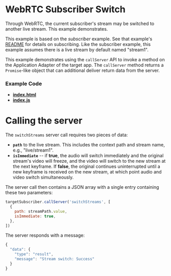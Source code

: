 # WebRTC Subscriber Switch

Through WebRTC, the current subscriber's stream may be switched to another live stream. This example demonstrates.

This example is based on the _subscriber_ example. See that example's [README](../subscriber/README.md) for details on subscribing. Like the subscriber example, this example assumes there is a live stream by default named "stream1".

This example demonstrates using the `callServer` API to invoke a method on the Application Adapter of the target app. The `callServer` method returns a `Promise`-like object that can additional deliver return data from the server.

### Example Code

- **[index.html](index.html)**
- **[index.js](index.js)**

# Calling the server

The `switchStreams` server call requires two pieces of data:

- **`path`** to the live stream. This includes the context path and stream name, e.g., "live/stream1".
- **`isImmediate`** -- if **true**, the audio will switch immediately and the original stream's video will freeze, and the video will switch to the new stream at the next keyframe. If **false**, the original continues uninterrupted until a new keyframe is received on the new stream, at which point audio and video switch simultaneously.

The server call then contains a JSON array with a single entry containing these two parameters:

```javascript
targetSubscriber.callServer('switchStreams', [
  {
    path: streamPath.value,
    isImmediate: true,
  },
])
```

The server responds with a message:

```javascript
{
  "data": {
    "type": "result",
    "message": "Stream switch: Success"
  }
}
```
